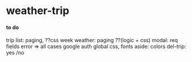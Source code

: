 # weather-trip


#### to do
trip list: paging, ??css
week weather: paging  ??(logic + css)
modal: req fields error => all cases
google auth
global css, fonts
aside: colors
del-trip: yes /no